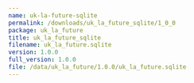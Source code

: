 ```yaml
---
name: uk-la-future-sqlite
permalink: /downloads/uk_la_future_sqlite/1_0_0
package: uk_la_future
title: uk_la_future_sqlite
filename: uk_la_future.sqlite
version: 1.0.0
full_version: 1.0.0
file: /data/uk_la_future/1.0.0/uk_la_future.sqlite
---
```

